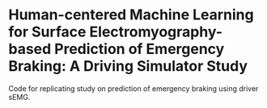 # Human-centered Machine Learning for Surface Electromyography-based Prediction of Emergency Braking: A Driving Simulator Study
Code for replicating study on prediction of emergency braking using driver sEMG.
